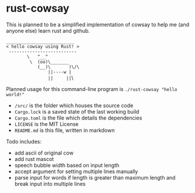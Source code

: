 # rust-cowsay
This is planned to be a simplified implementation of cowsay to help me (and anyone else) learn rust and github.

`__________________________`\
`< hello cowsay using Rust! >`\
` --------------------------`\
`        \   ^__^`\
`         \  (oo)\_______`\
`            (__)\       )\/\`\
`                ||----w |`\
`                ||     ||`\


Planned usage for this command-line program is ` ./rust-cowsay "hello world!" `

* `/src/` is the folder which houses the source code
* `Cargo.lock` is a saved state of the last working build
* `Cargo.toml` is the file which details the dependencies
* `LICENSE` is the MIT License
* `README.md` is this file, written in markdown 

Todo includes:
* add ascii of original cow
* add rust mascot
* speech bubble width based on input length
* accept argument for setting multiple lines manually
* parse input for words if length is greater than maximum length and break input into multiple lines
